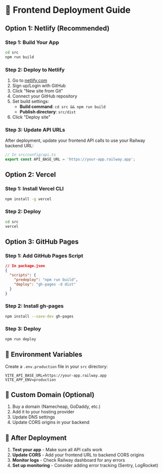 # 🎨 Frontend Deployment Guide

## **Option 1: Netlify (Recommended)**

### **Step 1: Build Your App**
```bash
cd src
npm run build
```

### **Step 2: Deploy to Netlify**
1. Go to [netlify.com](https://netlify.com)
2. Sign up/Login with GitHub
3. Click "New site from Git"
4. Connect your GitHub repository
5. Set build settings:
   - **Build command**: `cd src && npm run build`
   - **Publish directory**: `src/dist`
6. Click "Deploy site"

### **Step 3: Update API URLs**
After deployment, update your frontend API calls to use your Railway backend URL:

```typescript
// In src/config/api.ts
export const API_BASE_URL = 'https://your-app.railway.app';
```

## **Option 2: Vercel**

### **Step 1: Install Vercel CLI**
```bash
npm install -g vercel
```

### **Step 2: Deploy**
```bash
cd src
vercel
```

## **Option 3: GitHub Pages**

### **Step 1: Add GitHub Pages Script**
```json
// In package.json
{
  "scripts": {
    "predeploy": "npm run build",
    "deploy": "gh-pages -d dist"
  }
}
```

### **Step 2: Install gh-pages**
```bash
npm install --save-dev gh-pages
```

### **Step 3: Deploy**
```bash
npm run deploy
```

## **🔧 Environment Variables**

Create a `.env.production` file in your `src` directory:

```env
VITE_API_BASE_URL=https://your-app.railway.app
VITE_APP_ENV=production
```

## **📱 Custom Domain (Optional)**

1. Buy a domain (Namecheap, GoDaddy, etc.)
2. Add it to your hosting provider
3. Update DNS settings
4. Update CORS origins in your backend

## **🚀 After Deployment**

1. **Test your app** - Make sure all API calls work
2. **Update CORS** - Add your frontend URL to backend CORS origins
3. **Monitor logs** - Check Railway dashboard for any errors
4. **Set up monitoring** - Consider adding error tracking (Sentry, LogRocket)
